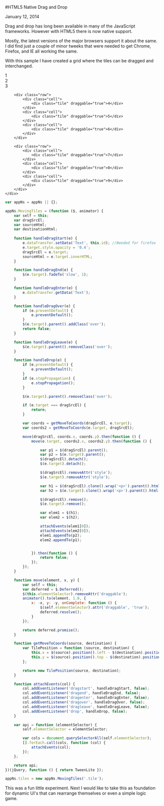 #HTML5 Native Drag and Drop

<div>
	<time class="postinfo left-50 postdate">January 12, 2014</time>
</div>

Drag and drop has long been available in many of the JavaScript frameworks. However with HTML5 there is now native support.

Mostly, the latest versions of the major browsers support it about the same. I did find just a couple of minor tweeks that were needed to get Chrome, Firefox, and IE all working the same.

With this sample I have created a grid where the tiles can be dragged and interchanged. 

<div class="dnd-container">
	<div class="dtable">
		<div class="row">
			<div class="cell">
				<div class="tile" draggable="true">1</div>
			</div>
			<div class="cell">
				<div class="tile" draggable="true">2</div>
			</div>
			<div class="cell">
				<div class="tile" draggable="true">3</div>
			</div>
		</div>

		<div class="row">
			<div class="cell">
				<div class="tile" draggable="true">4</div>
			</div>
			<div class="cell">
				<div class="tile" draggable="true">5</div>
			</div>
			<div class="cell">
				<div class="tile" draggable="true">6</div>
			</div>
		</div>

		<div class="row">
			<div class="cell">
				<div class="tile" draggable="true">7</div>
			</div>
			<div class="cell">
				<div class="tile" draggable="true">8</div>
			</div>
			<div class="cell">
				<div class="tile" draggable="true">9</div>
			</div>
		</div>
	</div>
</div>

```JavaScript
var appNs = appNs || {};

appNs.MovingTiles = (function ($, animator) { 
    var self = this;
    var dragSrcEl;
    var sourceHtml;
    var destinationHtml;
    
    function handleDragStart(e) {
        e.dataTransfer.setData('Text', this.id); //Needed for firefox
        e.target.style.opacity = '0.4';
        dragSrcEl = e.target;
        sourceHtml = e.target.innerHTML;
    }

    function handleDragEnd(e) {
        $(e.target).fadeTo('slow', 1);
    }

    function handleDragEnter(e) {
        e.dataTransfer.getData('Text');
    }

    function handleDragOver(e) {
        if (e.preventDefault) {
            e.preventDefault();
        }
        $(e.target).parent().addClass('over');
        return false;
    }

    function handleDragLeave(e) {
        $(e.target).parent().removeClass('over');
    }

    function handleDrop(e) {
        if (e.preventDefault) {
            e.preventDefault();
        }
        if (e.stopPropagation) {
            e.stopPropagation();
        }

        $(e.target).parent().removeClass('over');

        if (e.target === dragSrcEl) {
            return;
        }

        var coords = getMoveToCoords(dragSrcEl, e.target);
        var coords2 = getMoveToCoords(e.target, dragSrcEl);

        move(dragSrcEl, coords.x, coords.y).then(function () {
            move(e.target, coords2.x, coords2.y).then(function () {

                var p1 = $(dragSrcEl).parent();
                var p2 = $(e.target).parent();
                $(dragSrcEl).detach();
                $(e.target).detach();

                $(dragSrcEl).removeAttr('style');
                $(e.target).removeAttr('style');

                var h1 = $(dragSrcEl).clone().wrap('<p>').parent().html();
                var h2 = $(e.target).clone().wrap('<p>').parent().html();

                $(dragSrcEl).remove();
                $(e.target).remove();

                var elem1 = $(h1);
                var elem2 = $(h2);

                attachEvents(elem1[0]);
                attachEvents(elem2[0]);
                elem1.appendTo(p2);
                elem2.appendTo(p1);


            }).then(function () {
                return false;
            });
        });
    }

    function move(element, x, y) {
        var self = this;
        var deferred = $.Deferred();
        $(this.elementSelector).removeAttr('draggable');
        animator().to(element, 1.0, {
            x: -x, y: -y, onComplete: function () {
                $(self.elementSelector).attr('draggable', 'true');
                deferred.resolve();
            }
        });

        return deferred.promise();
    }

    function getMoveToCoords(source, destination) {
        var TilePosition = function (source, destination) {
            this.x = $(source).position().left - $(destination).position().left;
            this.y = $(source).position().top - $(destination).position().top;
        };

        return new TilePosition(source, destination);
    }

    function attachEvents(col) {
        col.addEventListener('dragstart', handleDragStart, false);
        col.addEventListener('dragend', handleDragEnd, false);
        col.addEventListener('dragenter', handleDragEnter, false);
        col.addEventListener('dragover', handleDragOver, false);
        col.addEventListener('dragleave', handleDragLeave, false);
        col.addEventListener('drop', handleDrop, false);
    }

    var api = function (elementSelector) {
        self.elementSelector = elementSelector;

        var cols = document.querySelectorAll(self.elementSelector);
        [].forEach.call(cols, function (col) {
            attachEvents(col);
        });
    };

    return api;
})(jQuery, function () { return TweenLite });

appNs.tiles = new appNs.MovingTiles('.tile');
```

This was a fun little experiment. Next I would like to take this as foundation for dynamic UI's that can rearrange themselves or even a simple logic game.